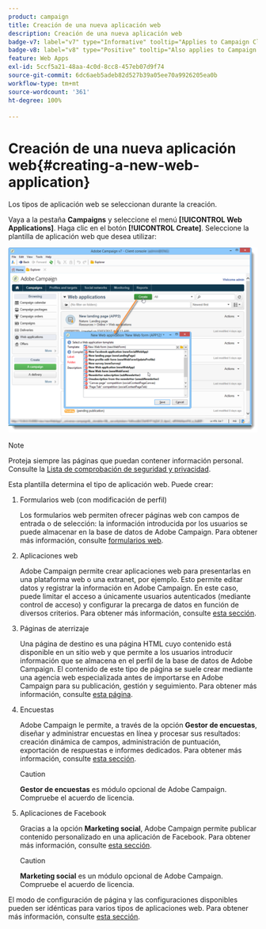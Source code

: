 ```yaml
---
product: campaign
title: Creación de una nueva aplicación web
description: Creación de una nueva aplicación web
badge-v7: label="v7" type="Informative" tooltip="Applies to Campaign Classic v7"
badge-v8: label="v8" type="Positive" tooltip="Also applies to Campaign v8"
feature: Web Apps
exl-id: 5ccf5a21-48aa-4c0d-8cc8-457eb07d9f74
source-git-commit: 6dc6aeb5adeb82d527b39a05ee70a9926205ea0b
workflow-type: tm+mt
source-wordcount: '361'
ht-degree: 100%

---
```


# Creación de una nueva aplicación web{#creating-a-new-web-application}



Los tipos de aplicación web se seleccionan durante la creación.

Vaya a la pestaña **Campaigns** y seleccione el menú **[!UICONTROL Web Applications]**. Haga clic en el botón **[!UICONTROL Create]**. Seleccione la plantilla de aplicación web que desea utilizar:

![](assets/webapp_create_from_campaign.png)

>[!NOTE]
>
>Proteja siempre las páginas que puedan contener información personal. Consulte la [Lista de comprobación de seguridad y privacidad](https://helpx.adobe.com/es/campaign/kb/acc-security.html#privacy).

Esta plantilla determina el tipo de aplicación web. Puede crear:

1. Formularios web (con modificación de perfil)

   Los formularios web permiten ofrecer páginas web con campos de entrada o de selección: la información introducida por los usuarios se puede almacenar en la base de datos de Adobe Campaign. Para obtener más información, consulte [formularios web](about-web-forms.md).

1. Aplicaciones web

   Adobe Campaign permite crear aplicaciones web para presentarlas en una plataforma web o una extranet, por ejemplo. Esto permite editar datos y registrar la información en Adobe Campaign. En este caso, puede limitar el acceso a únicamente usuarios autenticados (mediante control de acceso) y configurar la precarga de datos en función de diversos criterios. Para obtener más información, consulte [esta sección](about-web-applications.md).

1. Páginas de aterrizaje

   Una página de destino es una página HTML cuyo contenido está disponible en un sitio web y que permite a los usuarios introducir información que se almacena en el perfil de la base de datos de Adobe Campaign. El contenido de este tipo de página se suele crear mediante una agencia web especializada antes de importarse en Adobe Campaign para su publicación, gestión y seguimiento. Para obtener más información, consulte [esta página](creating-a-landing-page.md).

1. Encuestas

   Adobe Campaign le permite, a través de la opción **Gestor de encuestas**, diseñar y administrar encuestas en línea y procesar sus resultados: creación dinámica de campos, administración de puntuación, exportación de respuestas e informes dedicados. Para obtener más información, consulte [esta sección](../../surveys/using/about-surveys.md).

   >[!CAUTION]
   >
   >**Gestor de encuestas** es módulo opcional de Adobe Campaign. Compruebe el acuerdo de licencia.

1. Aplicaciones de Facebook

   Gracias a la opción **Marketing social**, Adobe Campaign permite publicar contenido personalizado en una aplicación de Facebook. Para obtener más información, consulte [esta sección](../../social/using/about-social-marketing.md).

   >[!CAUTION]
   >
   >**Marketing social** es un módulo opcional de Adobe Campaign. Compruebe el acuerdo de licencia.

El modo de configuración de página y las configuraciones disponibles pueden ser idénticas para varios tipos de aplicaciones web. Para obtener más información, consulte [esta sección](about-web-forms.md).
